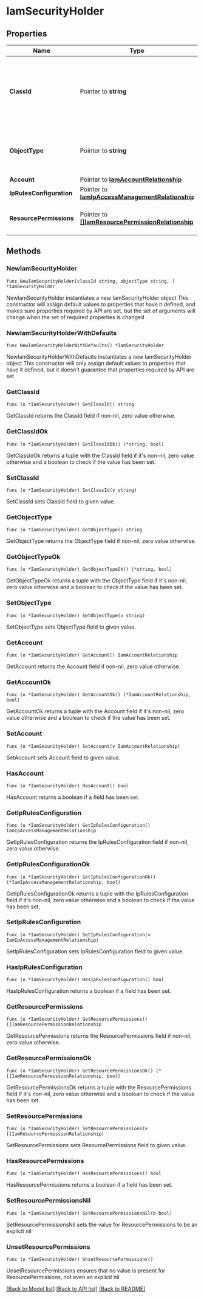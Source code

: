 # IamSecurityHolder

## Properties

Name | Type | Description | Notes
------------ | ------------- | ------------- | -------------
**ClassId** | Pointer to **string** | The fully-qualified name of the instantiated, concrete type. This property is used as a discriminator to identify the type of the payload when marshaling and unmarshaling data. | [default to "iam.SecurityHolder"]
**ObjectType** | Pointer to **string** | The fully-qualified name of the instantiated, concrete type. The value should be the same as the &#39;ClassId&#39; property. | [default to "iam.SecurityHolder"]
**Account** | Pointer to [**IamAccountRelationship**](iam.Account.Relationship.md) |  | [optional] 
**IpRulesConfiguration** | Pointer to [**IamIpAccessManagementRelationship**](iam.IpAccessManagement.Relationship.md) |  | [optional] 
**ResourcePermissions** | Pointer to [**[]IamResourcePermissionRelationship**](iam.ResourcePermission.Relationship.md) | An array of relationships to iamResourcePermission resources. | [optional] [readonly] 

## Methods

### NewIamSecurityHolder

`func NewIamSecurityHolder(classId string, objectType string, ) *IamSecurityHolder`

NewIamSecurityHolder instantiates a new IamSecurityHolder object
This constructor will assign default values to properties that have it defined,
and makes sure properties required by API are set, but the set of arguments
will change when the set of required properties is changed

### NewIamSecurityHolderWithDefaults

`func NewIamSecurityHolderWithDefaults() *IamSecurityHolder`

NewIamSecurityHolderWithDefaults instantiates a new IamSecurityHolder object
This constructor will only assign default values to properties that have it defined,
but it doesn't guarantee that properties required by API are set

### GetClassId

`func (o *IamSecurityHolder) GetClassId() string`

GetClassId returns the ClassId field if non-nil, zero value otherwise.

### GetClassIdOk

`func (o *IamSecurityHolder) GetClassIdOk() (*string, bool)`

GetClassIdOk returns a tuple with the ClassId field if it's non-nil, zero value otherwise
and a boolean to check if the value has been set.

### SetClassId

`func (o *IamSecurityHolder) SetClassId(v string)`

SetClassId sets ClassId field to given value.


### GetObjectType

`func (o *IamSecurityHolder) GetObjectType() string`

GetObjectType returns the ObjectType field if non-nil, zero value otherwise.

### GetObjectTypeOk

`func (o *IamSecurityHolder) GetObjectTypeOk() (*string, bool)`

GetObjectTypeOk returns a tuple with the ObjectType field if it's non-nil, zero value otherwise
and a boolean to check if the value has been set.

### SetObjectType

`func (o *IamSecurityHolder) SetObjectType(v string)`

SetObjectType sets ObjectType field to given value.


### GetAccount

`func (o *IamSecurityHolder) GetAccount() IamAccountRelationship`

GetAccount returns the Account field if non-nil, zero value otherwise.

### GetAccountOk

`func (o *IamSecurityHolder) GetAccountOk() (*IamAccountRelationship, bool)`

GetAccountOk returns a tuple with the Account field if it's non-nil, zero value otherwise
and a boolean to check if the value has been set.

### SetAccount

`func (o *IamSecurityHolder) SetAccount(v IamAccountRelationship)`

SetAccount sets Account field to given value.

### HasAccount

`func (o *IamSecurityHolder) HasAccount() bool`

HasAccount returns a boolean if a field has been set.

### GetIpRulesConfiguration

`func (o *IamSecurityHolder) GetIpRulesConfiguration() IamIpAccessManagementRelationship`

GetIpRulesConfiguration returns the IpRulesConfiguration field if non-nil, zero value otherwise.

### GetIpRulesConfigurationOk

`func (o *IamSecurityHolder) GetIpRulesConfigurationOk() (*IamIpAccessManagementRelationship, bool)`

GetIpRulesConfigurationOk returns a tuple with the IpRulesConfiguration field if it's non-nil, zero value otherwise
and a boolean to check if the value has been set.

### SetIpRulesConfiguration

`func (o *IamSecurityHolder) SetIpRulesConfiguration(v IamIpAccessManagementRelationship)`

SetIpRulesConfiguration sets IpRulesConfiguration field to given value.

### HasIpRulesConfiguration

`func (o *IamSecurityHolder) HasIpRulesConfiguration() bool`

HasIpRulesConfiguration returns a boolean if a field has been set.

### GetResourcePermissions

`func (o *IamSecurityHolder) GetResourcePermissions() []IamResourcePermissionRelationship`

GetResourcePermissions returns the ResourcePermissions field if non-nil, zero value otherwise.

### GetResourcePermissionsOk

`func (o *IamSecurityHolder) GetResourcePermissionsOk() (*[]IamResourcePermissionRelationship, bool)`

GetResourcePermissionsOk returns a tuple with the ResourcePermissions field if it's non-nil, zero value otherwise
and a boolean to check if the value has been set.

### SetResourcePermissions

`func (o *IamSecurityHolder) SetResourcePermissions(v []IamResourcePermissionRelationship)`

SetResourcePermissions sets ResourcePermissions field to given value.

### HasResourcePermissions

`func (o *IamSecurityHolder) HasResourcePermissions() bool`

HasResourcePermissions returns a boolean if a field has been set.

### SetResourcePermissionsNil

`func (o *IamSecurityHolder) SetResourcePermissionsNil(b bool)`

 SetResourcePermissionsNil sets the value for ResourcePermissions to be an explicit nil

### UnsetResourcePermissions
`func (o *IamSecurityHolder) UnsetResourcePermissions()`

UnsetResourcePermissions ensures that no value is present for ResourcePermissions, not even an explicit nil

[[Back to Model list]](../README.md#documentation-for-models) [[Back to API list]](../README.md#documentation-for-api-endpoints) [[Back to README]](../README.md)


